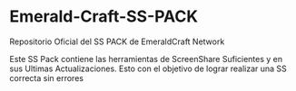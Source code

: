# Emerald-Craft-SS-PACK
Repositorio Oficial del SS PACK de EmeraldCraft Network

Este SS Pack contiene las herramientas de ScreenShare Suficientes y en sus Ultimas Actualizaciones. Esto con el objetivo de lograr realizar una SS correcta sin errores
